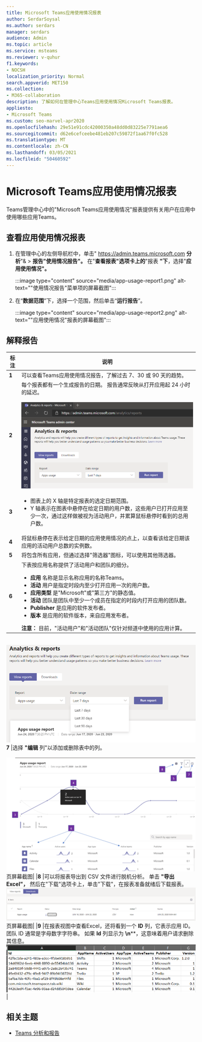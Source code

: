 ```yaml
---
title: Microsoft Teams应用使用情况报表
author: SerdarSoysal
ms.author: serdars
manager: serdars
audience: Admin
ms.topic: article
ms.service: msteams
ms.reviewer: v-quhur
f1.keywords:
- NOCSH
localization_priority: Normal
search.appverid: MET150
ms.collection:
- M365-collaboration
description: 了解如何在管理中心Teams应用使用情况Microsoft Teams报表。
appliesto:
- Microsoft Teams
ms.custom: seo-marvel-apr2020
ms.openlocfilehash: 29e51e91cdc42000350a48dd0d83225e7791aea6
ms.sourcegitcommit: d62e6cefceebe481eb207c59872f1aa67f0fc528
ms.translationtype: MT
ms.contentlocale: zh-CN
ms.lasthandoff: 03/05/2021
ms.locfileid: "50460592"
---
```

# <a name="microsoft-teams-app-usage-report"></a>Microsoft Teams应用使用情况报表

Teams管理中心中的"Microsoft Teams应用使用情况"报表提供有关用户在应用中使用哪些应用Teams。  

## <a name="view-the-app-usage-report"></a>查看应用使用情况报表

1.  在管理中心的左侧导航栏中，单击" <https://admin.teams.microsoft.com> **分析**"& \> **报告"使用情况报告"。** 在"**查看报表"选项卡上的**"报表 **"下**，选择"**应用使用情况"。**

     :::image type="content" source="media/app-usage-report1.png" alt-text=""使用情况报告"菜单项的屏幕截图":::

2.  在“**数据范围**”下，选择一个范围，然后单击“**运行报告**”。

      :::image type="content" source="media/app-usage-report2.png" alt-text=""应用使用情况"报表的屏幕截图":::

## <a name="interpret-the-report"></a>解释报告

|标注 |说明  |
|--------|-------------|
|**1**   |可以查看Teams应用使用情况报告，了解过去 7、30 或 90 天的趋势。 |
|**2**   |每个报表都有一个生成报告的日期。 报告通常反映从打开应用起 24 小时的延迟。 <br><br>![显示日期范围的"应用使用情况"报表的屏幕截图](media/app-usage-report3.png)|
|**3**    | <ul><li>图表上的 X 轴是特定报表的选定日期范围。</li><li>Y 轴表示在图表中悬停在给定日期的用户数，这些用户已打开应用至少一次，通过这样做被视为活动用户，并累算鼠标悬停时看到的总用户数。</li></ul>|
|**4**   |将鼠标悬停在表示给定日期的应用使用情况的点上，以查看该给定日期该应用的活动用户总数的实例数。  |
|**5**   |将包含所有应用，但通过选择"筛选器"图标，可以使用其他筛选器。  |
|**6**   |下表按应用名称提供了活动用户和团队的细分。<br><ul><li>**应用** 名称是显示名称应用的名称Teams。</li><li>**活动** 用户是指定时段内至少打开应用一次的用户数。</li><li>**应用类型** 是"Microsoft"或"第三方"的静态值。</li><li>**活动** 团队是团队中至少一个成员在指定的时段内打开应用的团队数。</li><li>**Publisher** 是应用的软件发布者。</li><li>**版本** 是应用的软件版本，来自应用发布者。</li></ul><b> 注意：</b> 目前，"活动用户"和"活动团队"仅针对频道中使用的应用计算。     

<br>![应用使用情况报表的屏幕截图| | ](media/app-usage-report4.png) **7**  |选择 **"编辑** 列"以添加或删除表中的列。<br><br>!["编辑列" ](media/app-usage-report5.png)  页屏幕截图| |**8**  |可以将报表导出到 CSV 文件进行脱机分析。 单击 **"导出Excel"，** 然后在"下载"选项卡上，单击"下载"，在报表准备就绪后下载报表。 <br>!["下载" ](media/app-usage-report7.png) 页屏幕截图| |**9** |在报表视图中查看Excel，还将看到一个 **ID** 列，它表示应用 ID。 团队 ID 通常是字母数字字符串。 如果 **Id** 列显示为 **\n****，这意味着用户请求删除其信息。<br>![下载的报表Excel屏幕截图](media/app-usage-report8.png)  |

## <a name="related-topics"></a>相关主题

- [Teams 分析和报告](teams-reporting-reference.md)